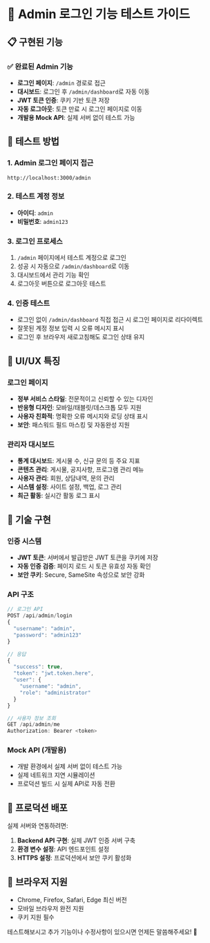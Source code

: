 # 🔐 Admin 로그인 기능 테스트 가이드

## 📋 구현된 기능

### ✅ 완료된 Admin 기능
- **로그인 페이지**: `/admin` 경로로 접근
- **대시보드**: 로그인 후 `/admin/dashboard`로 자동 이동
- **JWT 토큰 인증**: 쿠키 기반 토큰 저장
- **자동 로그아웃**: 토큰 만료 시 로그인 페이지로 이동
- **개발용 Mock API**: 실제 서버 없이 테스트 가능

## 🧪 테스트 방법

### 1. Admin 로그인 페이지 접근
```
http://localhost:3000/admin
```

### 2. 테스트 계정 정보
- **아이디**: `admin`
- **비밀번호**: `admin123`

### 3. 로그인 프로세스
1. `/admin` 페이지에서 테스트 계정으로 로그인
2. 성공 시 자동으로 `/admin/dashboard`로 이동
3. 대시보드에서 관리 기능 확인
4. 로그아웃 버튼으로 로그아웃 테스트

### 4. 인증 테스트
- 로그인 없이 `/admin/dashboard` 직접 접근 시 로그인 페이지로 리다이렉트
- 잘못된 계정 정보 입력 시 오류 메시지 표시
- 로그인 후 브라우저 새로고침해도 로그인 상태 유지

## 🎨 UI/UX 특징

### 로그인 페이지
- **정부 서비스 스타일**: 전문적이고 신뢰할 수 있는 디자인
- **반응형 디자인**: 모바일/태블릿/데스크톱 모두 지원
- **사용자 친화적**: 명확한 오류 메시지와 로딩 상태 표시
- **보안**: 패스워드 필드 마스킹 및 자동완성 지원

### 관리자 대시보드
- **통계 대시보드**: 게시물 수, 신규 문의 등 주요 지표
- **콘텐츠 관리**: 게시물, 공지사항, 프로그램 관리 메뉴
- **사용자 관리**: 회원, 상담내역, 문의 관리
- **시스템 설정**: 사이트 설정, 백업, 로그 관리
- **최근 활동**: 실시간 활동 로그 표시

## 🔧 기술 구현

### 인증 시스템
- **JWT 토큰**: 서버에서 발급받은 JWT 토큰을 쿠키에 저장
- **자동 인증 검증**: 페이지 로드 시 토큰 유효성 자동 확인
- **보안 쿠키**: Secure, SameSite 속성으로 보안 강화

### API 구조
```typescript
// 로그인 API
POST /api/admin/login
{
  "username": "admin",
  "password": "admin123"
}

// 응답
{
  "success": true,
  "token": "jwt.token.here",
  "user": {
    "username": "admin",
    "role": "administrator"
  }
}

// 사용자 정보 조회
GET /api/admin/me
Authorization: Bearer <token>
```

### Mock API (개발용)
- 개발 환경에서 실제 서버 없이 테스트 가능
- 실제 네트워크 지연 시뮬레이션
- 프로덕션 빌드 시 실제 API로 자동 전환

## 🚀 프로덕션 배포

실제 서버와 연동하려면:

1. **Backend API 구현**: 실제 JWT 인증 서버 구축
2. **환경 변수 설정**: API 엔드포인트 설정
3. **HTTPS 설정**: 프로덕션에서 보안 쿠키 활성화

## 📱 브라우저 지원
- Chrome, Firefox, Safari, Edge 최신 버전
- 모바일 브라우저 완전 지원
- 쿠키 지원 필수

테스트해보시고 추가 기능이나 수정사항이 있으시면 언제든 말씀해주세요! 🎯
